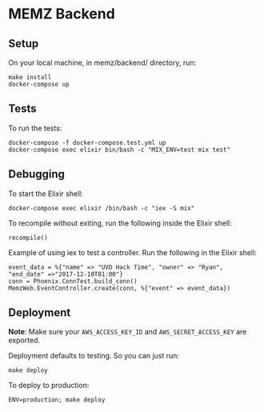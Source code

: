 # MEMZ Backend

## Setup

On your local machine, in memz/backend/ directory, run:

```
make install
docker-compose up
```

## Tests

To run the tests:

```
docker-compose -f docker-compose.test.yml up
docker-compose exec elixir bin/bash -c "MIX_ENV=test mix test"
```

## Debugging

To start the Elixir shell:

```
docker-compose exec elixir /bin/bash -c "iex -S mix"
```
    
To recompile without exiting, run the following inside the Elixir shell:
    
```
recompile()
```

Example of using iex to test a controller. Run the following in the Elixir shell:

```
event_data = %{"name" => "UVD Hack Time", "owner" => "Ryan", "end_date" =>"2017-12-10T01:00"}
conn = Phoenix.ConnTest.build_conn()
MemzWeb.EventController.create(conn, %{"event" => event_data})
```

## Deployment

**Note**: Make sure your `AWS_ACCESS_KEY_ID` and `AWS_SECRET_ACCESS_KEY` are exported.

Deployment defaults to testing. So you can just run:
```
make deploy
```

To deploy to production:
```
ENV=production; make deploy
```
